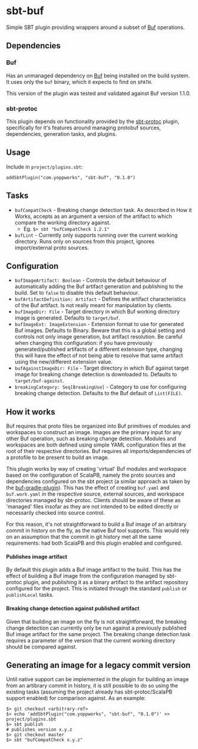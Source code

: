 # sbt-buf

Simple SBT plugin providing wrappers around a subset of [Buf](https://docs.buf.build) operations.

## Dependencies

### Buf

Has an unmanaged dependency on [Buf](https://docs.buf.build/installation) being installed on the build system.  It uses only the `buf` binary, which it expects to find on `$PATH`.

This version of the plugin was tested and validated against Buf version 1.1.0.

### sbt-protoc

This plugin depends on functionality provided by the [sbt-protoc](https://github.com/thesamet/sbt-protoc) plugin, specifically for it's features around managing protobuf sources, dependencies, generation tasks, and plugins.  

## Usage

Include in `project/plugins.sbt`:

```
addSbtPlugin("com.yoppworks", "sbt-buf", "0.1.0")
```

## Tasks

- `bufCompatCheck` - Breaking change detection task.  As described in How it Works, accepts as an argument a version of the artifact to which compare the working directory against.    
  - Eg. ```$> sbt "bufCompatCheck 1.2.1"```
- `bufLint` - Currently only supports running over the current working directory.  Runs only on sources from this project, ignores import/external proto sources.

## Configuration

- `bufImageArtifact: Boolean` - Controls the default behaviour of automatically adding the Buf artifact generation and publishing to the build.  Set to `false` to disable this default behaviour.
- `bufArtifactDefinition: Artifact` - Defines the artifact characteristics of the Buf artifact.  Is not really meant for manipulation by clients.
- `bufImageDir: File` - Target directory in which Buf working directory image is generated.  Defaults to `target/buf`.
- `bufImageExt: ImageExtension` - Extension format to use for generated Buf images.  Defaults to Binary.  Beware that this is a global setting and controls not only image generation, but artifact resolution.  Be careful when changing this configuration:  if you have previously generated/published artifacts of a different extension type, changing this will have the effect of not being able to resolve that same artifact using the new/different extension value.
- `bufAgainstImageDir: File` - Target directory in which Buf against target image for breaking change detection is downloaded to.  Defaults to `target/buf-against`.
- `breakingCategory: Seq[BreakingUse]` - Category to use for configuring breaking change detection.  Defaults to the Buf default of `List(FILE)`.

## How it works

Buf requires that proto files be organized into Buf primitives of modules and workspaces to construct an image.  Images are the primary input for any other Buf operation, such as breaking change detection.  Modules and workspaces are both defined
using simple YAML configuration files at the root of their respective directories.  Buf requires all imports/dependencies of a protofile
to be present to build an image.  

This plugin works by way of creating 'virtual' Buf modules and workspace based on the configuration of ScalaPB, namely the proto sources and dependencies configured on the sbt project (a similar approach as taken by the [buf-gradle-plugin](https://github.com/andrewparmet/buf-gradle-plugin)).  This has the effect of creating `buf.yaml` and `buf.work.yaml` in the respective source,  external sources, and workspace directories managed by sbt-protoc.  Clients should be aware of these as 'managed' files insofar as they are not intended to be edited directly or necessarily checked into source control. 

For this reason, it's not straightforward to build a Buf image of an arbitrary commit in history on the fly, as the native Buf tool supports.  This would rely on an assumption that the commit in git history met all the same requirements:  had both ScalaPB and this plugin enabled and configured.

#### Publishes image artifact

By default this plugin adds a Buf image artifact to the build.  This has the effect of building a Buf image from the configuration managed by sbt-protoc plugin, and publishing it as a binary artifact to the artifact repository configured for the project.  This is initiated through the standard `publish` or `publishLocal` tasks.

#### Breaking change detection against published artifact

Given that building an image on the fly is not straightforward, the breaking change detection can currently only
be run against a previously published Buf image artifact for the same project.  The breaking change detection task requires a parameter of the version that the current working directory should be compared against.

## Generating an image for a legacy commit version

Until native support can be implemented in the plugin for building an image from an artibrary commit in history, it is still possible to do so using the existing tasks (assuming the project already has sbt-protoc/ScalaPB support enabled) for comparison against.  As an example:

```
$> git checkout <arbitrary-ref>
$> echo 'addSbtPlugin("com.yoppworks", "sbt-buf", "0.1.0")' >> project/plugins.sbt
$> sbt publish
# publishes version x.y.z
$> git checkout master
$> sbt "bufCompatCheck x.y.z"
```
